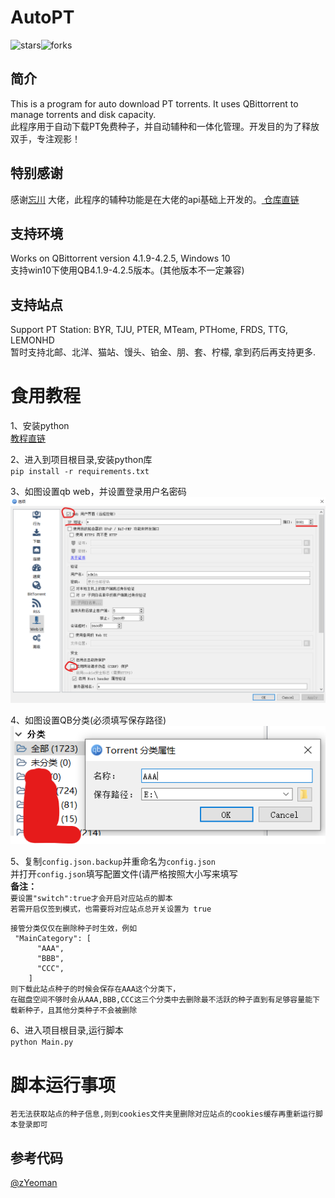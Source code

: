 # AutoPT  
![stars](https://img.shields.io/github/stars/lysssssss/AutoPT)![forks](https://img.shields.io/github/forks/lysssssss/AutoPT)  

## 简介  
This is a program for auto download PT torrents. It uses QBittorrent to manage torrents and disk capacity.  
此程序用于自动下载PT免费种子，并自动辅种和一体化管理。开发目的为了释放双手，专注观影！  

## 特别感谢  
感谢[忘川](https://github.com/ledccn)  大佬，此程序的辅种功能是在大佬的api基础上开发的。[
仓库直链](https://github.com/ledccn/IYUUAutoReseed)  

## 支持环境  
Works on QBittorrent version 4.1.9-4.2.5, Windows 10  
支持win10下使用QB4.1.9-4.2.5版本。(其他版本不一定兼容)  

## 支持站点  
Support PT Station: BYR, TJU, PTER, MTeam, PTHome, FRDS, TTG, LEMONHD  
暂时支持北邮、北洋、猫站、馒头、铂金、朋、套、柠檬, 拿到药后再支持更多.  

食用教程  
=
1、安装python  
[教程直链](https://www.liaoxuefeng.com/wiki/1016959663602400/1016959856222624)  

2、进入到项目根目录,安装python库  
`pip install -r requirements.txt`  

3、如图设置qb web，并设置登录用户名密码  
![websetting](doc/qb_web_setting_pic.png)  

4、如图设置QB分类(必须填写保存路径)  
![categorysetting](doc/qb_category_setting_pic.png)  

5、复制`config.json.backup`并重命名为`config.json`  
并打开`config.json`填写配置文件(请严格按照大小写来填写  
**备注：**  
```要设置"switch":true才会开启对应站点的脚本```  
```若需开启仅签到模式，也需要将对应站点总开关设置为 true ```  
```
接管分类仅仅在删除种子时生效，例如 
 "MainCategory": [
      "AAA",
      "BBB",
      "CCC",
    ]
则下载此站点种子的时候会保存在AAA这个分类下，
在磁盘空间不够时会从AAA,BBB,CCC这三个分类中去删除最不活跃的种子直到有足够容量能下载新种子，且其他分类种子不会被删除
```

6、进入项目根目录,运行脚本  
`python Main.py`  

脚本运行事项
=
```若无法获取站点的种子信息,则到cookies文件夹里删除对应站点的cookies缓存再重新运行脚本登录即可```  


## 参考代码  
[@zYeoman](https://gist.github.com/zYeoman/1d841c5a1227697bc82c81f4acf1f2ad)  
